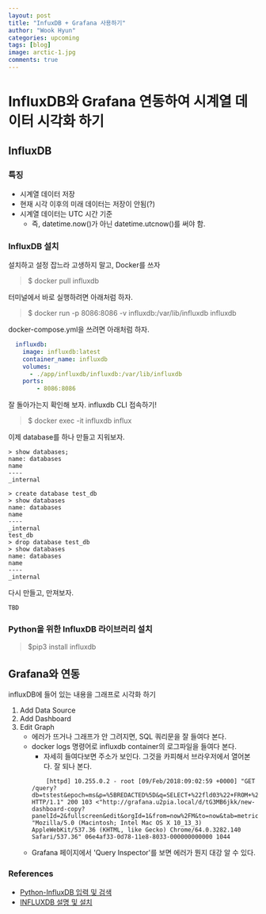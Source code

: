 ```yaml
---
layout: post
title: "InfuxDB + Grafana 사용하기"
author: "Wook Hyun"
categories: upcoming
tags: [blog]
image: arctic-1.jpg
comments: true
---
```


# InfluxDB와 Grafana 연동하여 시계열 데이터 시각화 하기


## InfluxDB

### 특징
 - 시계열 데이터 저장
 - 현재 시각 이후의 미래 데이터는 저장이 안됨(?)
 - 시계열 데이터는 UTC 시간 기준
    - 즉, datetime.now()가 아닌 datetime.utcnow()를 써야 함.


### InfluxDB 설치

설치하고 설정 잡느라 고생하지 말고, Docker를 쓰자

> $ docker pull influxdb

터미널에서 바로 실행하려면 아래처럼 하자.

> $ docker run -p 8086:8086 
      -v influxdb:/var/lib/influxdb 
      influxdb

docker-compose.yml을 쓰려면 아래처럼 하자.

```yaml
  influxdb:
    image: influxdb:latest
    container_name: influxdb
    volumes:
      - ./app/influxdb/influxdb:/var/lib/influxdb
    ports:
        - 8086:8086
```

잘 돌아가는지 확인해 보자. influxdb CLI 접속하기!

> $ docker exec -it influxdb influx


이제 database를 하나 만들고 지워보자.

```
> show databases;
name: databases
name
----
_internal
           
> create database test_db
> show databases
name: databases
name
----
_internal
test_db
> drop database test_db
> show databases
name: databases
name
----
_internal

```

다시 만들고, 만져보자.

```
TBD
```


### Python을 위한 InfluxDB 라이브러리 설치

> $pip3 install influxdb




## Grafana와 연동

influxDB에 들어 있는 내용을 그래프로 시각화 하기

1. Add Data Source
2. Add Dashboard
3. Edit Graph
    - 에러가 뜨거나 그래프가 안 그려지면, SQL 쿼리문을 잘 들여다 본다.
    - docker logs 명령어로 influxdb container의 로그파일을 들여다 본다.
        -  자세히 들여다보면 주소가 보인다. 그것을 카피해서 브라우저에서 열어본다. 잘 되나 본다.
        ```
            [httpd] 10.255.0.2 - root [09/Feb/2018:09:02:59 +0000] "GET /query?db=tstest&epoch=ms&p=%5BREDACTED%5D&q=SELECT+%22fld03%22+FROM+%22table02%22+WHERE+%28%22host%22+%3D+%27server02%27%29+AND+time+%3E%3D+1517410800000ms+GROUP+BY+time%281s%29+fill%28none%29&u=root HTTP/1.1" 200 103 <"http://grafana.u2pia.local/d/tG3MB6jkk/new-dashboard-copy?panelId=2&fullscreen&edit&orgId=1&from=now%2FM&to=now&tab=metrics" "Mozilla/5.0 (Macintosh; Intel Mac OS X 10_13_3) AppleWebKit/537.36 (KHTML, like Gecko) Chrome/64.0.3282.140 Safari/537.36" 06e4af33-0d78-11e8-8033-000000000000 1044
        ```  
    - Grafana 페이지에서 'Query Inspector'를 보면 에러가 뭔지 대강 알 수 있다.

        



### References
- [Python-InfluxDB 입력 및 검색](http://egloos.zum.com/mcchae/v/11201229)
- [INFLUXDB 설명 및 설치](https://yenaworldblog.wordpress.com/2017/07/28/influxdb/)